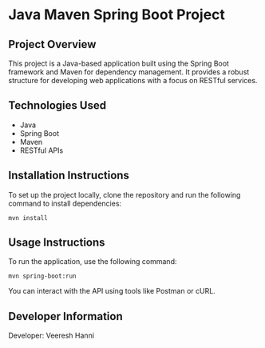 # Java Maven Spring Boot Project

## Project Overview

This project is a Java-based application built using the Spring Boot framework and Maven for dependency management. It provides a robust structure for developing web applications with a focus on RESTful services.

## Technologies Used

- Java
- Spring Boot
- Maven
- RESTful APIs

## Installation Instructions

To set up the project locally, clone the repository and run the following command to install dependencies:

```
mvn install
```

## Usage Instructions

To run the application, use the following command:

```
mvn spring-boot:run
```

You can interact with the API using tools like Postman or cURL.

## Developer Information

Developer: Veeresh Hanni
